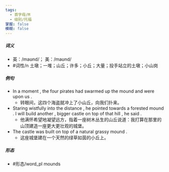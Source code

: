 ```yaml
---
tags:
  - 首字母/M
  - 级别/托福
掌握: false
模糊: false
---
```

##### 词义
- 英：/maʊnd/； 美：/maʊnd/
- #词性/n  土墩；一堆；山丘；许多；小丘；大量；投手站立的土墩；小山岗
##### 例句
- In a moment , the four pirates had swarmed up the mound and were upon us .
	- 转眼间，这四个海盗就冲上了小山丘，向我们扑来。
- Staring wistfully into the distance , he pointed towards a forested mound . I will build another , bigger castle on top of that hill , he said .
	- 他满怀希望地凝望远方，指着一座树木丛生的山丘说道：我打算在那里的山顶建造一座更大更壮观的城堡。
- The castle was built on top of a natural grassy mound .
	- 这座城堡建在一个天然的绿草如茵的小丘上。
##### 形态
- #形态/word_pl mounds
